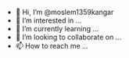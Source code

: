 - 👋 Hi, I’m @moslem1359kangar
- 👀 I’m interested in ...
- 🌱 I’m currently learning ...
- 💞️ I’m looking to collaborate on ...
- 📫 How to reach me ...

<!---
moslem1359kangar/moslem1359kangar is a ✨ special ✨ repository because its `README.md` (this file) appears on your GitHub profile.
You can click the Preview link to take a look at your changes.
--->
